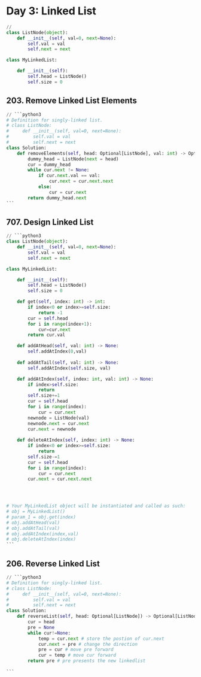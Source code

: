 # Day 3: Linked List

```python
// 
class ListNode(object):
    def __init__(self, val=0, next=None):
        self.val = val
        self.next = next

class MyLinkedList:

    def __init__(self):
        self.head = ListNode()
        self.size = 0
```

## 203. Remove Linked List Elements

````python
// ```python3
# Definition for singly-linked list.
# class ListNode:
#     def __init__(self, val=0, next=None):
#         self.val = val
#         self.next = next
class Solution:
    def removeElements(self, head: Optional[ListNode], val: int) -> Optional[ListNode]:
        dummy_head = ListNode(next = head)
        cur = dummy_head
        while cur.next != None:
            if cur.next.val == val:
                cur.next = cur.next.next
            else:
                cur = cur.next
        return dummy_head.next
```
````

## 707. Design Linked List

````python
// ```python3
class ListNode(object):
    def __init__(self, val=0, next=None):
        self.val = val
        self.next = next

class MyLinkedList:

    def __init__(self):
        self.head = ListNode()
        self.size = 0

    def get(self, index: int) -> int:
        if index<0 or index>=self.size:
            return -1
        cur = self.head
        for i in range(index+1):
            cur=cur.next
        return cur.val

    def addAtHead(self, val: int) -> None:
        self.addAtIndex(0,val)
        
    def addAtTail(self, val: int) -> None:
        self.addAtIndex(self.size, val)

    def addAtIndex(self, index: int, val: int) -> None:
        if index>self.size:
            return 
        self.size+=1
        cur = self.head
        for i in range(index):
            cur = cur.next
        newnode = ListNode(val)
        newnode.next = cur.next
        cur.next = newnode
  
    def deleteAtIndex(self, index: int) -> None:
        if index<0 or index>=self.size:
            return 
        self.size-=1
        cur = self.head
        for i in range(index):
            cur = cur.next
        cur.next = cur.next.next


        

# Your MyLinkedList object will be instantiated and called as such:
# obj = MyLinkedList()
# param_1 = obj.get(index)
# obj.addAtHead(val)
# obj.addAtTail(val)
# obj.addAtIndex(index,val)
# obj.deleteAtIndex(index)
```
````

## 206. Reverse Linked List

````python
// ```python3
# Definition for singly-linked list.
# class ListNode:
#     def __init__(self, val=0, next=None):
#         self.val = val
#         self.next = next
class Solution:
    def reverseList(self, head: Optional[ListNode]) -> Optional[ListNode]:
        cur = head
        pre = None
        while cur!=None:
            temp = cur.next # store the postion of cur.next
            cur.next = pre # change the direction
            pre = cur # move pre forward
            cur = temp # move cur forward
        return pre # pre presents the new linkedlist
            
```
````
